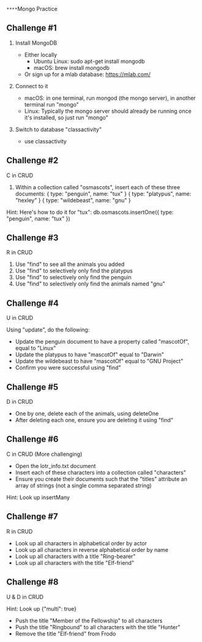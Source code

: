 ``****``Mongo Practice

Challenge #1
-------------------

1. Install MongoDB
    * Either locally
        * Ubuntu Linux: sudo apt-get install mongodb
        * macOS: brew install mongodb
    * Or sign up for a mlab database: https://mlab.com/

2. Connect to it
    * macOS: in one terminal, run mongod (the mongo server), in
      another terminal run "mongo"
    * Linux: Typically the mongo server should already be running once it's
      installed, so just run "mongo"

3. Switch to database "classactivity"
    * use classactivity


Challenge #2
-------------------

C in CRUD

1. Within a collection called "osmascots", insert each of these three
documents:
{ type: "penguin", name: "tux" }
{ type: "platypus", name: "hexley" }
{ type: "wildebeast", name: "gnu" }

Hint: Here's how to do it for "tux":
db.osmascots.insertOne({ type: "penguin", name: "tux" })


Challenge #3
-------------------

R in CRUD

1. Use "find" to see all the animals you added
2. Use "find" to selectively only find the platypus
3. Use "find" to selectively only find the penguin
4. Use "find" to selectively only find the animals named "gnu"


Challenge #4
-------------------
U in CRUD

Using "update", do the following:

- Update the penguin document to have a property called "mascotOf",
  equal to "Linux"
- Update the platypus to have "mascotOf" equal to "Darwin"
- Update the wildebeast to have "mascotOf" equal to "GNU Project"
- Confirm you were successful using "find"


Challenge #5
-------------------
D in CRUD

- One by one, delete each of the animals, using deleteOne
- After deleting each one, ensure you are deleting it using "find"


Challenge #6
-------------------
C in CRUD (More challenging)

- Open the lotr_info.txt document
- Insert each of these characters into a collection called "characters"
- Ensure you create their documents such that the "titles" attribute an
array of strings (not a single comma separated string)

Hint: Look up insertMany



Challenge #7
-------------------
R in CRUD

- Look up all characters in alphabetical order by actor
- Look up all characters in reverse alphabetical order by name
- Look up all characters with a title "Ring-bearer"
- Look up all characters with the title "Elf-friend"



Challenge #8
-------------------
U & D in CRUD

Hint: Look up {"multi": true}

- Push the title "Member of the Fellowship" to all characters
- Push the title "Ringbound" to all characters with the title "Hunter"
- Remove the title "Elf-friend" from Frodo



